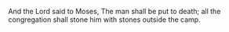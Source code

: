 And the Lord said to Moses, The man shall be put to death; all the congregation shall stone him with stones outside the camp.
